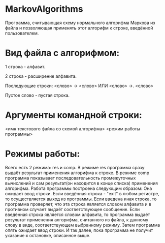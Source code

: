 # MarkovAlgorithms
Программа, считывающая схему нормального алгорифма Маркова из файла и позволяющая применять этот алгорифм к строке, введённой пользователем.
 
# Вид файла с алгорифмом:

1 строка - алфавит.

2 строка - расширение алфавита.

Последующие строки: <слово> -> <слово> ИЛИ <слово> ->. <слово>

Пустое слово - пустая строка.

# Аргументы командной строки:
<имя текстового файла со схемой алгорифма> <режим работы программы>

# Режимы работы:
Всего есть 2 режима: res и comp.
В режиме res программа сразу выдаёт результат применения алгорифма к строке.
В режиме comp программа показывает последовательность промежуточных вычислений и сам результат(он находится в конце списка)
применения алгорифма.
Работа программы построена следующим образом:
Она ожидает ввод строки. Если введённая строка - "exit" в любом регистре, то осуществляется выход из программы.
Если введена иная строка, то программа проверяет, что эта строка является словом алфавита и в противном случает выдаёт 
соответствующее сообщение. Если введённая строка является словом алфавита, то программа выдаёт результат применения алгорифма,
считанного из файла, к данному слову в виде, соответствующем выбранному режиму. Затем программа опять ожидает ввод строки. 
И так далее, пока программа не получит указание к остановке, описанное выше.
